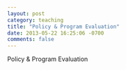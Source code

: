 ```yaml
---
layout: post
category: teaching
title: "Policy & Program Evaluation"
date: 2013-05-22 16:25:06 -0700
comments: false
---
```


Policy & Program Evaluation

